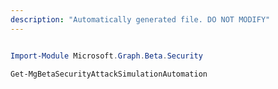 ```yaml
---
description: "Automatically generated file. DO NOT MODIFY"
---
```


```powershell

Import-Module Microsoft.Graph.Beta.Security

Get-MgBetaSecurityAttackSimulationAutomation

```